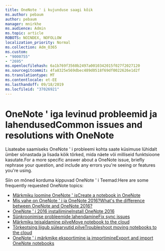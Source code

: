 ```yaml
---
title: OneNote ' i kujunduse saagi kõik
ms.author: pebaum
author: pebaum
manager: mnirkhe
ms.audience: Admin
ms.topic: article
ROBOTS: NOINDEX, NOFOLLOW
localization_priority: Normal
ms.collection: Adm_O365
ms.custom:
- "9000755"
- "2695"
ms.openlocfilehash: 6a1b769f3560b2497a0010342015f027f2027120
ms.sourcegitcommit: 4fa8325e569dbec489d0518f69df0022626e1d2f
ms.translationtype: MT
ms.contentlocale: et-EE
ms.lasthandoff: 09/18/2019
ms.locfileid: "37026921"
---
```

# <a name="common-issues-and-resolutions-with-onenote"></a><span data-ttu-id="09ec3-102">OneNote ' iga levinud probleemid ja lahendused</span><span class="sxs-lookup"><span data-stu-id="09ec3-102">Common issues and resolutions with OneNote</span></span>

<span data-ttu-id="09ec3-103">Lisateabe saamiseks OneNote ' i probleemi kohta saate küsimuse lühidalt ümber sõnastada ja lisada kõik tõrked, mida näete või milliseid funktsioone kasutate.</span><span class="sxs-lookup"><span data-stu-id="09ec3-103">For a more specific answer about a OneNote issue, briefly rephrase your question, and include any errors you're seeing or features you're using.</span></span>

<span data-ttu-id="09ec3-104">Siin on mõned korduma kippuvad OneNote ' i Teemad:</span><span class="sxs-lookup"><span data-stu-id="09ec3-104">Here are some frequently requested OneNote topics:</span></span>

- [<span data-ttu-id="09ec3-105">Märkmiku loomine OneNote ' is</span><span class="sxs-lookup"><span data-stu-id="09ec3-105">Create a notebook in OneNote</span></span>](https://support.office.com/article/create-a-notebook-in-onenote-6be33cf9-f7c3-4421-9d74-469a259952d3)
- [<span data-ttu-id="09ec3-106">Mis vahe on OneNote ' i ja OneNote 2016?</span><span class="sxs-lookup"><span data-stu-id="09ec3-106">What's the difference between OneNote and OneNote 2016?</span></span>](https://support.office.com/article/a624e692-b78b-4c09-b07f-46181958118f)
- [<span data-ttu-id="09ec3-107">OneNote ' i 2016 installimine</span><span class="sxs-lookup"><span data-stu-id="09ec3-107">Install OneNote 2016</span></span>](https://support.office.com/article/c08068d8-b517-4464-9ff2-132cb9c45c08)
- [<span data-ttu-id="09ec3-108">Sünkroonimise probleemide lahendamine</span><span class="sxs-lookup"><span data-stu-id="09ec3-108">Fix sync issues</span></span>](https://support.office.com/article/299495ef-66d1-448f-90c1-b785a6968d45)
- [<span data-ttu-id="09ec3-109">Märkmiku teisaldamine pilve</span><span class="sxs-lookup"><span data-stu-id="09ec3-109">Move notebook to the cloud</span></span>](https://support.office.com/article/d5c28b91-7b9c-45be-8f0c-529bdbba019a)
- [<span data-ttu-id="09ec3-110">Tõrkeotsing liigub sülearvutid pilve</span><span class="sxs-lookup"><span data-stu-id="09ec3-110">Troubleshoot moving notebooks to the cloud</span></span>](https://support.office.com/article/70528107-11dc-4f3f-b695-b150059dfd78)
- [<span data-ttu-id="09ec3-111">OneNote ' i märkmike eksportimine ja importimine</span><span class="sxs-lookup"><span data-stu-id="09ec3-111">Export and import OneNote notebooks</span></span>](https://support.office.com/article/a4b60da5-8f33-464e-b1ba-b95ce540f309)